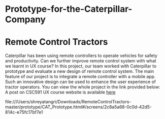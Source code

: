 # Prototype-for-the-Caterpillar-Company
# Remote Control Tractors
Caterpillar has been using remote controllers to operate vehicles for safety and productivity. Can we further improve remote control system with what we learnt in UX course? In this project, our team worked with Caterpillar to prototype and evaluate a new design of remote control system. The main feature of our project is to integrate a remote controller with a mobile app. Such an innovative design can be used to enhance the user experience of tractor operators.
You can view the whole project in the link provided below:
A post on CSC591 UX course website is available [here](http://uxclass.csc.ncsu.edu/2020/05/project-remote-control-tractors-team-2.html)



file:///Users/shreyatangri/Downloads/RemoteControlTractors-master/prototype/CAT_Prototype.html#/screens/2c8a5a68-0c0d-42d5-814c-e75fc17bf7e1
